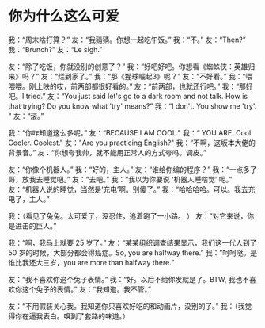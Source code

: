 # 你为什么这么可爱


我：“周末啥打算？”
友：“我猜猜。你想一起吃午饭。”
我：“不。”
友：“Then?”
我：“Brunch?”
友：“Le sigh.”

友：“除了吃饭，你就没别的创意了？”
我：“好吧好吧。你想看《蜘蛛侠：英雄归来》吗？”
友：“烂到家了。”
我：“那《猩球崛起3》呢？”
友：“不好看。”
我：“喂喂喂。刚上映的哎，前两部都很好看的。”
友：“前两部，也就还行吧。”
我：“那好吧。I tried.”
友：“You just said let's go to a dark room and not talk. How is that trying? Do you know what 'try' means?”
我：“I don't. You show me 'try'. "
友：“滚。”

我：“你咋知道这么多呢。”
友：“BECAUSE I AM COOL."
我：“ YOU ARE. Cool. Cooler. Coolest."
友："Are you practicing English?"
我：“不啊，这坂本大佬的背景音。”
友：“你想夸我帅，就不能用正常人的方式夸吗。调皮。”

友：“你像个机器人。”
我：“好的，主人。”
友：“谁给你编的程序？”
我：“一点多了哥，放我去睡觉吧。”
友：“去吧。”
我：“我以为你要说 ‘机器人睡啥觉’ 呢。”
友：“机器人说的睡觉，当然是‘充电’啊。别傻了。”
我：“哈哈哈哈。可以。我去充电了，主人。”

我：（看见了兔兔。太可爱了，没忍住，追着跑了一小路。 ）
友：“对它来说，你是进击的巨人。”

我：“啊，我马上就要 25 岁了。”
友：“某某组织调查结果显示，我们这一代人到了 50 岁的时候，大部分都会得癌症。So, you are halfway there.”
我：”呵呵哒。是谁比我还大三岁，you are more than halfway there.”

友：“我不喜欢你这个兔子表情。”
我：“好。以后不给你发就是了。BTW, 我也不喜欢你这个兔子的表情。”
友：“我知道。我不管。”

友：“不用假装关心我。我知道你只喜欢好吃的和动画片，没别的了。”
我：（我觉得你在逼我表白。嗅到了套路的味道。）

